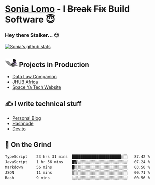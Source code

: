 # [Sonia Lomo](https://sonylomo.github.io/) - I ~~Break~~ ~~Fix~~ Build Software 😇
### Hey there Stalker... 😏 

<a href="https://github.com/sonylomo/github-readme-stats">
  <img align="center" src="https://media.giphy.com/media/lU05nFSW6Y2A/giphy.gif" alt="Sonia's github stats" />
</a>

## <img src="assets/devcat.gif" width="40"> Projects in Production
- [Data Law Companion](https://datalawcompanion.org/)
- [JHUB Africa](https://jhubafrica.com/)
- [Space Ya Tech Website](https://www.spaceyatech.com/)

## ✍️ I write technical stuff
- [Personal Blog](https://sonylomo-github-io.vercel.app/blog)
- [Hashnode](https://sonylomo.hashnode.dev/)
- [Dev.to](https://dev.to/sonylomo)

## 🤡 On the Grind
<!--START_SECTION:waka-->

```txt
TypeScript    23 hrs 31 mins  ██████████████████████░░░   87.42 %
JavaScript    1 hr 56 mins    █▓░░░░░░░░░░░░░░░░░░░░░░░   07.24 %
Markdown      56 mins         █░░░░░░░░░░░░░░░░░░░░░░░░   03.50 %
JSON          11 mins         ▒░░░░░░░░░░░░░░░░░░░░░░░░   00.71 %
Bash          9 mins          ░░░░░░░░░░░░░░░░░░░░░░░░░   00.56 %
```

<!--END_SECTION:waka-->
